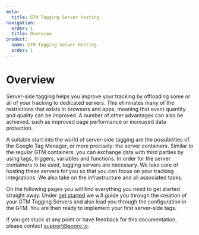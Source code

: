 ```yaml
---
meta:
  title: GTM Tagging Server Hosting
navigation:
  order: 1
  title: Overview
product:
  name: GTM Tagging Server Hosting
  order: 1
---
```


# Overview

Server-side tagging helps you improve your tracking by offloading some or all of your tracking to dedicated servers. This eliminates many of the restrictions that exists in browsers and apps, meaning that event quantity and quality can be improved. A number of other advantages can also be achieved, such as improved page performance or increased data protection.

A suitable start into the world of server-side tagging are the possibilities of the Google Tag Manager, or more precisely: the server containers. Similar to the regular GTM containers, you can exchange data with third parties by using tags, triggers, variables and functions. In order for the server containers to be used, tagging servers are necessary. We take care of hosting these servers for you so that you can focus on your tracking integrations. We also take on the infrastructure and all associated tasks.

On the following pages you will find everything you need to get started straight away. Under [get started](/content/en-us/gtm-tagging-server-hosting/get-started) we will guide you through the creation of your GTM Tagging Servers and also lead you through the configuration in the GTM. You are then ready to implement your first server-side tags.

If you get stuck at any point or have feedback for this documentation, please contact [support@sooro.io](mailto:support@sooro.io).
